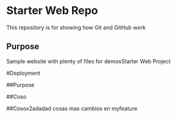 # Starter Web Repo

This repository is for showing how Git and GitHub work

## Purpose

Sample website with plenty of files for demosStarter Web Project

#Deployment

##Purpose

##Coso

##Cosox2adadad cosas
mas cambios en myfeature
